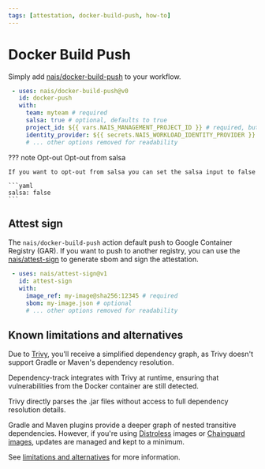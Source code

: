 ```yaml
---
tags: [attestation, docker-build-push, how-to]
---
```


# Docker Build Push

Simply add [nais/docker-build-push](https://github.com/nais/docker-build-push) to your workflow.

```yaml
 - uses: nais/docker-build-push@v0
   id: docker-push
   with:
     team: myteam # required
     salsa: true # optional, defaults to true
     project_id: ${{ vars.NAIS_MANAGEMENT_PROJECT_ID }} # required, but is defined as an organization variable
     identity_provider: ${{ secrets.NAIS_WORKLOAD_IDENTITY_PROVIDER }} # required, but is defined as an organization secret
     # ... other options removed for readability
```

??? note Opt-out
    Opt-out from salsa

    If you want to opt-out from salsa you can set the salsa input to false

    ```yaml
    salsa: false
    ```

## Attest sign

The `nais/docker-build-push` action default push to Google Container Registry (GAR).
If you want to push to another registry, you can use the [nais/attest-sign](https://github.com/nais/attest-sign) to generate sbom and sign the attestation.

```yaml
 - uses: nais/attest-sign@v1
   id: attest-sign
   with:
     image_ref: my-image@sha256:12345 # required
     sbom: my-image.json # optional
     # ... other options removed for readability
```

## Known limitations and alternatives

Due to [Trivy](https://github.com/aquasecurity/trivy-action), you'll receive a simplified dependency graph, as Trivy 
doesn't support Gradle or Maven's dependency resolution. 

Dependency-track integrates with Trivy at runtime, ensuring that vulnerabilities from the Docker container are still detected.

Trivy directly parses the .jar files without access to full dependency resolution details.

Gradle and Maven plugins provide a deeper graph of nested transitive dependencies.
However, if you're using [Distroless](../../explanations/README.md#distroless-google) images or
[Chainguard images](../../explanations/README.md#chainguard), updates are managed and kept to a minimum.
 
See [limitations and alternatives](../reference/README.md#known-limitations-and-alternatives) for more information.
